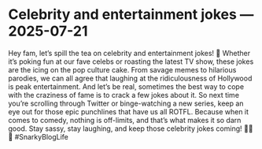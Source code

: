 # Celebrity and entertainment jokes — 2025-07-21

Hey fam, let’s spill the tea on celebrity and entertainment jokes! 🌟 Whether it’s poking fun at our fave celebs or roasting the latest TV show, these jokes are the icing on the pop culture cake. From savage memes to hilarious parodies, we can all agree that laughing at the ridiculousness of Hollywood is peak entertainment. And let’s be real, sometimes the best way to cope with the craziness of fame is to crack a few jokes about it. So next time you’re scrolling through Twitter or binge-watching a new series, keep an eye out for those epic punchlines that have us all ROTFL. Because when it comes to comedy, nothing is off-limits, and that’s what makes it so darn good. Stay sassy, stay laughing, and keep those celebrity jokes coming! 💁‍♀️🎤 #SnarkyBlogLife